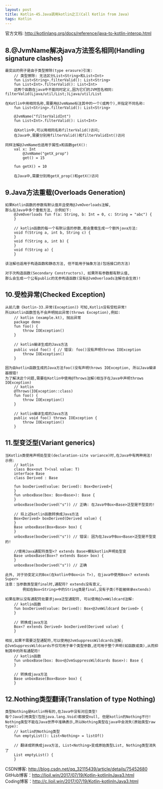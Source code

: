 ```yaml
---
layout: post
title: Kotlin-45.Java调用kotlin之三(Call Kotlin from Java)
tags: Kotlin
---
```

官方文档: http://kotlinlang.org/docs/reference/java-to-kotlin-interop.html

## 8.@JvmName解决java方法签名相同(Handling signature clashes)    
    最突出的例子是由于类型擦除(type erasure)引发:
        // 类型擦除: 无法区分List<String>和List<Int>
        fun List<String>.filterValid(): List<String>
        fun List<Int>.filterValid(): List<Int>
        这两个函数在java中不能同时定义,因为它们的JVM签名相同: filterValid(Ljava/util/List;)Ljava/util/List

    在Kotlin中用相同名称,需要用@JvmName标注其中的一个(或两个),并指定不同名称:
        fun List<String>.filterValid(): List<String>

        @JvmName("filterValidInt")
        fun List<Int>.filterValid(): List<Int>

        在Kotlin中,可以用相同名称filterValid()访问;
        在Java中,需要分别用filterValid()和filterValidInt()访问

    同样注解@JvmName也适用于属性x和函数getX():
        val x: Int
            @JvmName("getX_prop")
            get() = 15

        fun getX() = 10

        在Java中,需要分别用getX_prop()和getX()访问
        

## 9.Java方法重载(Overloads Generation)
    如果Kotlin函数的参数有默认值并且使用@JvmOverloads注解,
    那么在Java中多个重载方法, 示例如下:
        @JvmOverloads fun f(a: String, b: Int = 0, c: String = "abc") {
        }

        // kotlin函数的每一个有默认值的参数,都会重载生成一个额外java方法:    
        void f(String a, int b, String c) {            
        }
        void f(String a, int b) {            
        }
        void f(String a) {            
        }

    该注解也适用于构造函数和静态方法, 但不能用于抽象方法(包括接口的方法)

    对于次构造函数(Secondary Constructors), 如果所有参数都有默认值,
    那么会生成一个公有public的无参构造函数(没有@JvmOverloads注解也会生效)!

## 10.受检异常(Checked Exception)
    从前几章《kotlin-33.异常(Exception)》可知,Kotlin没有受检异常!
    所以Kotlin函数签名不会声明抛出异常(throws Exception),例如:    
        // kotlin (example.kt), 抛出异常
        package demo
        fun foo() {
            throw IOException()
        }

        // kotlin编译生成的Java方法
        public void foo() { // 错误: foo()没有声明throws IOException
            throw IOException()
        }

    因为由kotlin函数生成的Java方法foo()没有声明throws IOException, 所以Java编译器报错!
    为了解决这个问题,需要在Kotlin中使用@Throws注解(相当于在Java中声明throws IOException)
        // kotlin
        @Throws(IOException::class)
        fun foo() {
            throw IOException()
        }

        // kotlin编译生成的Java方法
        public void foo() throws IOException {
            throw IOException()
        }

## 11.型变泛型(Variant generics)
    当Kotlin类使用声明处型变(declaration-site variance)时,在Java中有两种用法!
    示例:
        // kotlin
        class Box<out T>(val value: T)
        interface Base
        class Derived : Base

        fun boxDerived(value: Derived): Box<Derived>{            
        }
        fun unboxBase(box: Box<Base>): Base {            
        }
        unboxBase(boxDerived("s")) // 正确: 在Java中Box<Base>泛型是不型变的!

        // 将上述kotlin函数转换成Java方法       
        Box<Derived> boxDerived(Derived value) {            
        }
        Base unboxBase(Box<Base> box) {            
        }
        unboxBase(boxDerived("s")) // 错误: 因为在Java中Box<Base>泛型是不型变的!

        //使用Java通配符类型<? extends Base>模拟kotlin声明处型变
        Base unboxBase(Box<? extends Base> box) {            
        }
        unboxBase(boxDerived("s")) // 正确

    此外, 对于协变定义的Box(在kotlin中Box<in T>), 在java中使用Box<? extends Super>
    注意：当参数类型是final时,通配符? extends没有意义,
            例如在Box<String>中的String类是final,没有子类(不能被继承extends)

    如果在默认没有通配符处要求java泛型通配符, 可以使用@JvmWildcard注解:
        // kotlin函数
        fun boxDerived(value: Derived): Box<@JvmWildcard Derived> {            
        }

        // 转换成java方法 
        Box<? extends Derived> boxDerived(Derived value) {        
        }

    相反,如果不需要泛型通配符,可以使用@JvmSuppressWildcards注解;
    @JvmSuppressWildcards不仅可用于单个类型参数,还可用于整个声明(如函数或类),从而抑制其中的所有通配符!
        // kotlin函数
        fun unboxBase(box: Box<@JvmSuppressWildcards Base>): Base {            
        }

        // 转换成java方法 
        Base unboxBase(Box<Base> box) {            
        }

## 12.Nothing类型翻译(Translation of type Nothing)
    类型Nothing是Kotlin特有的,在Java中没有对应类型!
    每个Java引用类型(包括java.lang.Void)都接受null, 但是kotlin的Nothing不行!
    Nothing类型不能在Java世界中准确表示,所以Nothing类型在java中会消失(原始类型raw type):
        // kotlin的Nothing类型
        fun emptyList(): List<Nothing> = listOf()
        
        // 翻译成转换成java方法, List<Nothing>变成原始类型List, Nothing类型消失了
        List emptyList() {            
        }

CSDN博客: http://blog.csdn.net/qq_32115439/article/details/75452680   
GitHub博客：http://lioil.win/2017/07/19/Kotlin-kotlinInJava3.html   
Coding博客：http://c.lioil.win/2017/07/19/Kotlin-kotlinInJava3.html